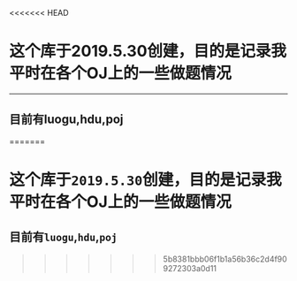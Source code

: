 <<<<<<< HEAD
# 这个库于2019.5.30创建，目的是记录我平时在各个OJ上的一些做题情况

---

## 目前有**luogu,hdu,poj**
=======
# 这个库于`2019.5.30`创建，目的是记录我平时在各个OJ上的一些做题情况
## 目前有`luogu`,`hdu`,`poj`
>>>>>>> 5b8381bbb06f1b1a56b36c2d4f909272303a0d11
